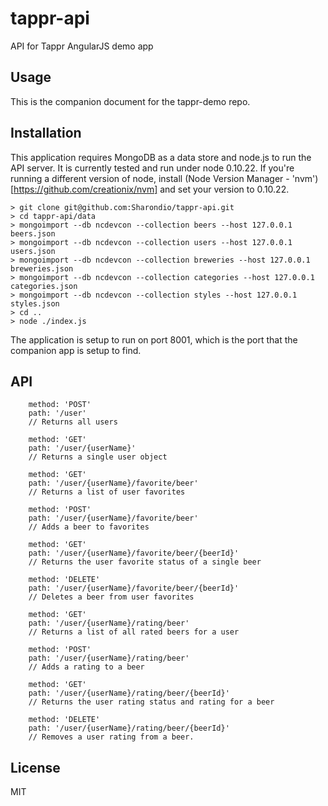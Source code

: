 # tappr-api

API for Tappr AngularJS demo app

## Usage
This is the companion document for the tappr-demo repo.

## Installation
This application requires MongoDB as a data store and node.js to run the API server. It is currently tested and run under node 0.10.22. If you're running a different version of node, install (Node Version Manager - 'nvm')[https://github.com/creationix/nvm] and set your version to 0.10.22.

    > git clone git@github.com:Sharondio/tappr-api.git
    > cd tappr-api/data
    > mongoimport --db ncdevcon --collection beers --host 127.0.0.1 beers.json
    > mongoimport --db ncdevcon --collection users --host 127.0.0.1 users.json
    > mongoimport --db ncdevcon --collection breweries --host 127.0.0.1 breweries.json
    > mongoimport --db ncdevcon --collection categories --host 127.0.0.1 categories.json
    > mongoimport --db ncdevcon --collection styles --host 127.0.0.1 styles.json
    > cd ..
    > node ./index.js

The application is setup to run on port 8001, which is the port that the companion app is setup to find.

## API


		method: 'POST'
		path: '/user'
		// Returns all users

		method: 'GET'
		path: '/user/{userName}'
		// Returns a single user object

		method: 'GET'
		path: '/user/{userName}/favorite/beer'
		// Returns a list of user favorites

		method: 'POST'
		path: '/user/{userName}/favorite/beer'
		// Adds a beer to favorites

		method: 'GET'
		path: '/user/{userName}/favorite/beer/{beerId}'
		// Returns the user favorite status of a single beer

		method: 'DELETE'
		path: '/user/{userName}/favorite/beer/{beerId}'
		// Deletes a beer from user favorites

		method: 'GET'
		path: '/user/{userName}/rating/beer'
		// Returns a list of all rated beers for a user

		method: 'POST'
		path: '/user/{userName}/rating/beer'
		// Adds a rating to a beer

		method: 'GET'
		path: '/user/{userName}/rating/beer/{beerId}'
		// Returns the user rating status and rating for a beer

		method: 'DELETE'
		path: '/user/{userName}/rating/beer/{beerId}'
		// Removes a user rating from a beer.


## License

MIT
